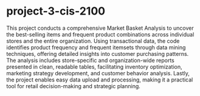 # project-3-cis-2100
This project conducts a comprehensive Market Basket Analysis to uncover the best-selling items and frequent product combinations across individual stores and the entire organization. Using transactional data, the code identifies product frequency and frequent itemsets through data mining techniques, offering detailed insights into customer purchasing patterns. The analysis includes store-specific and organization-wide reports presented in clean, readable tables, facilitating inventory optimization, marketing strategy development, and customer behavior analysis. Lastly, the project enables easy data upload and processing, making it a practical tool for retail decision-making and strategic planning.
